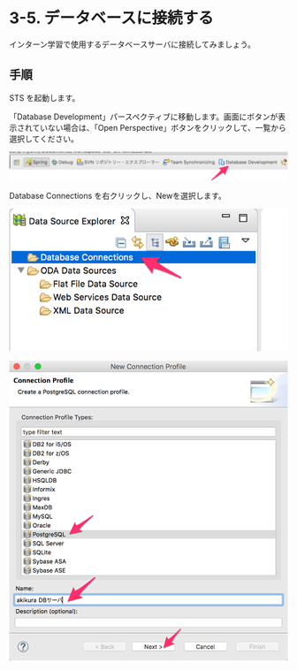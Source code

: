 # 3-5. データベースに接続する
インターン学習で使用するデータベースサーバに接続してみましょう。

## 手順
STS を起動します。

「Database Development」パースペクティブに移動します。画面にボタンが表示されていない場合は、「Open Perspective」ボタンをクリックして、一覧から選択してください。

![](../images/image-03-0042.png)

Database Connections を右クリックし、Newを選択します。

![](../images/image-03-0043.png)



![](../images/image-03-0044.png)